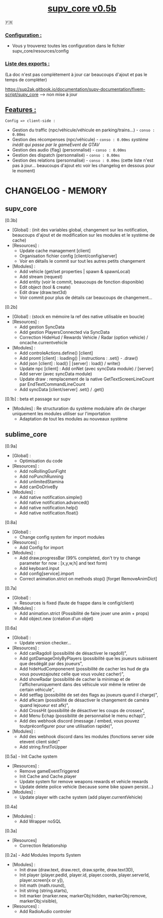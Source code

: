 <h1 align="center"><u><b>supv_core v0.5b</b></u></h1>

:fr:

<h3><u>Configuration :</u></h3>

- Vous y trouverez toutes les configuration dans le fichier supv_core/resources/config


<h3><u>Liste des exports :</u></h3>

(La doc n'est pas complétement à jour car beaucoups d'ajout et pas le temps de compléter)

https://sup2ak.gitbook.io/documentation/supv-documentation/fivem-script/supv_core --> non mise à jour

<h2><u>Features :</u></h2>

``Config => client-side :``
- Gestion du traffic (npc/véhicule/véhicule en parking/trains...) - ``conso : 0.00ms``
- Gestion des récompenses (npc/véhicule) - ``conso : 0.00ms`` *système inédit qui passe par le gameEvent de GTAV*
- Gestion des audio {flag} (personnalisé) - ``conso : 0.00ms``
- Gestion des dispatch (personnalisé) - ``conso : 0.00ms``
- Gestion des relations (personnalisé) - ``conso : 0.00ms``
(cette liste n'est pas à jour... beaucoups d'ajout etc voir les changelog en dessous pour le moment)

<h1>CHANGELOG - MEMORY</h1>

<h2> supv_core </h2>

[0.3b]
- [Global] : (init des variables global, changement sur les notification, beaucoups d'ajout et de modification sur les modules et le système de cache)
- [Resources] :
    - Update cache management [client]
    - Organisation fichier config [client/config/server]
    - Voir en détails le commit sur tout les autres petits changement
- [Modules] : 
    - Add vehicle (get/set properties | spawn & spawnLocal)
    - Add stream (request)
    - Add entity (voir le commit, beaucoups de fonction disponible)
    - Edit object (tool & create)
    - Edit draw (draw.text3d)
    - Voir commit pour plus de détails car beaucoups de changement...

[0.2b]
- [Global] : (stock en mémoire la ref des native utilisable en boucle)
- [Resources] : 
    - Add gestion SyncData
    - Add gestion PlayersConnected via SyncData
    - Correction HideHud / Rewards Vehicle / Radar (option vehicle) / oncache.currentvehicle
- [Modules] :
    - Add controleActions.define() [client]
    - Add promt [client] : loading() | instructions : .set() - .draw()
    - Add json [client] : load() | [server] : load() / write()
    - Update npc [client] : Add onNet (avec syncData module) / [server] Add server (avec syncData module)
    - Update draw : remplacement de la native GetTextScreenLineCount par EndTextCommandLineCount
    - Add syncData [client/server] .set() / .get()
    
[0.1b] : beta et passage sur supv
- [Modules] : Re structuration du système modulaire afin de charger uniquement les modules utiliser sur l'importation
    - Adaptation de tout les modules au nouveaux système
    
<h2> sublime_core </h2>

[0.9a]
- [Global] :
    - Optimisation du code
- [Resources] :
    - Add noRollingGunFight
    - Add noPunchRunning
    - Add unlimitedStamina
    - Add canDoDriveBy
- [Modules] :
    - Add native notification.simple()
    - Add native notification.advanced()
    - Add native notification.help()
    - Add native notification.float()

[0.8a]
- [Global] : 
    - Change config system for import modules
- [Resources] :
    - Add Config for import
- [Modules] :
    - Add draw.progressBar (99% completed, don't try to change parameter for now : [x,y,w,h] and text form)
    - Add keyboard.input
    - Add config[service].import
    - Correct animation.strict on methods stop() [forget RemoveAnimDict]

[0.7a]
- [Global] : 
    - Resources is fixed (faute de frappe dans le config/client)
- [Modules] :
    - Add animation.strict (Possibilité de faire jouer une anim + props)
    - Add object.new (création d'un objet)

[0.6a]
- [Global] : 
    - Update version checker...
- [Resources] :
    - Add canRagdoll (possibilité de désactiver le ragdoll)",
    - Add gotDamageOnlyByPlayers (possibilité que les joueurs subissent que desdégât par des joueurs",
    - Add hideHudComponenent (possibilité de cacher les hud de gta vous pouvezajoutez celle que vous voulez cacher)",
    - Add showRadar (possibilité de cacher la minimap et de l'afficheruniquement dans des véhicule voir même le retirer de certain véhicule",
    - Add setflag (possibilité de set des flags au joueurs quand il charge)",
    - Add afkcam (possibilité de désactiver le changement de caméra quand lejoueur est afk)",
    - Add CrossHit (possibilité de désactiver les coups de crosses",
    - Add Menu Echap (possibilité de personnalisé le menu echap)",
    - Add des webhook discord (message / embed, vous pouvez toutpréconfigurer pour une utilisation rapide)",
- [Modules] :
    - Add des webhook discord dans les modules (fonctions server side etevent client side)"
    - Add string.firstToUpper

[0.5a] - Init Cache system
- [Resources] :
    - Remove gameEventTriggered
    - Init Cache and Cache.player
    - Update system for remove weapons rewards et vehicle rewards
    - Update delete police vehicle (because some bike spawn persist...)
- [Modules] : 
    - Update player with cache system (add player.currentVehicle)

[0.4a]
- [Modules] : 
    - Add Wrapper noSQL

[0.3a]
- [Resources]
    - Correction Relationship

[0.2a] - Add Modules Imports System
- [Modules] : 
    - Init draw (draw.text, draw.rect, draw.sprite, draw.text3D),
    - Init player (player.pedId, player.id, player.coords, player.serverId, player.screen[x or y]),
    - Init math (math.round),
    - Init string (string.starts),
    - Init marker (marker.new, markerObj:hidden, markerObj:remove, markerObj:visible),
- [Resources] :
    - Add RadioAudio controler
